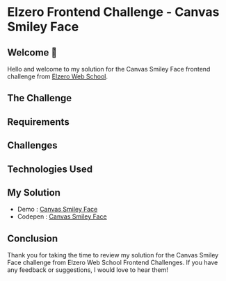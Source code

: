 # Elzero Frontend Challenge - Canvas Smiley Face

## Welcome 👋

Hello and welcome to my solution for the Canvas Smiley Face frontend challenge from [Elzero Web School](https://elzero.org/category/challenges/front-end-challenges/).

## The Challenge

## Requirements

## Challenges

## Technologies Used

## My Solution

- Demo : [Canvas Smiley Face](https://mouatezbenariba.github.io/Elzero-Frontend-Challenges/canvas-smiley-face/)
- Codepen : [Canvas Smiley Face](https://codepen.io/mouatezbenariba/pen/MWGerbr)

## Conclusion

Thank you for taking the time to review my solution for the Canvas Smiley Face challenge from Elzero Web School Frontend Challenges. If you have any feedback or suggestions, I would love to hear them!
